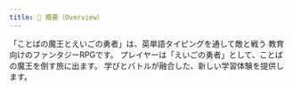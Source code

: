 ```yaml
---
title: 📖 概要（Overview）
---
```

「ことばの魔王とえいごの勇者」は、英単語タイピングを通して敵と戦う
教育向けのファンタジーRPGです。
プレイヤーは「えいごの勇者」として、ことばの魔王を倒す旅に出ます。
学びとバトルが融合した、新しい学習体験を提供します。
